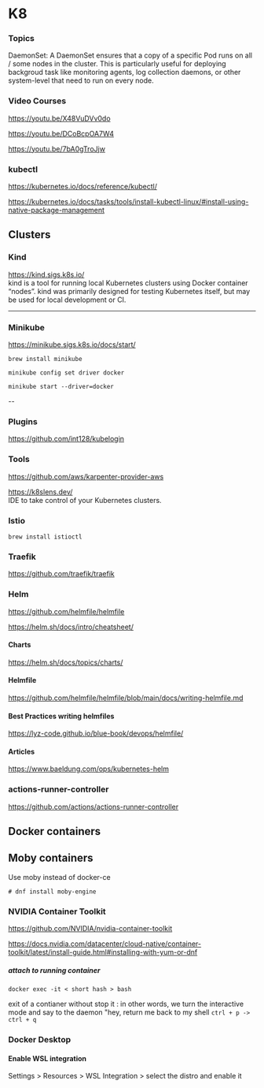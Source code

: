 # K8

### Topics

DaemonSet:
A DaemonSet ensures that a copy of a specific Pod runs on all / some nodes in the cluster.
This is particularly useful for deploying backgroud task like monitoring agents, log collection daemons, or other system-level
that need to run on every node.

### Video Courses

https://youtu.be/X48VuDVv0do

https://youtu.be/DCoBcpOA7W4

https://youtu.be/7bA0gTroJjw

### kubectl

https://kubernetes.io/docs/reference/kubectl/

https://kubernetes.io/docs/tasks/tools/install-kubectl-linux/#install-using-native-package-management

## Clusters

### Kind

https://kind.sigs.k8s.io/
<br>
kind is a tool for running local Kubernetes clusters using Docker container “nodes”.
kind was primarily designed for testing Kubernetes itself, but may be used for local development or CI.

---

### Minikube

https://minikube.sigs.k8s.io/docs/start/

```
brew install minikube

minikube config set driver docker

minikube start --driver=docker

```

--

### Plugins

https://github.com/int128/kubelogin

### Tools

https://github.com/aws/karpenter-provider-aws

https://k8slens.dev/
<br>
IDE to take control of your Kubernetes clusters.

### Istio

```
brew install istioctl
```

### Traefik

https://github.com/traefik/traefik

### Helm

https://github.com/helmfile/helmfile

https://helm.sh/docs/intro/cheatsheet/

#### Charts

https://helm.sh/docs/topics/charts/

#### Helmfile

https://github.com/helmfile/helmfile/blob/main/docs/writing-helmfile.md

#### Best Practices writing helmfiles

https://lyz-code.github.io/blue-book/devops/helmfile/

#### Articles

https://www.baeldung.com/ops/kubernetes-helm

### actions-runner-controller

https://github.com/actions/actions-runner-controller

## Docker containers

## Moby containers

Use moby instead of docker-ce

```
# dnf install moby-engine

```

### NVIDIA Container Toolkit

https://github.com/NVIDIA/nvidia-container-toolkit

https://docs.nvidia.com/datacenter/cloud-native/container-toolkit/latest/install-guide.html#installing-with-yum-or-dnf

##### attach to running container

`docker exec -it < short hash > bash`

exit of a contianer without stop it :
in other words, we turn the interactive mode and say
to the daemon "hey, return me back to my shell
`ctrl + p -> ctrl + q `

### Docker Desktop

#### Enable WSL integration

Settings > Resources > WSL Integration > select the distro and enable it

